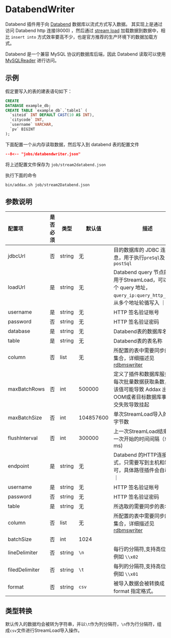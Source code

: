 # DatabendWriter

Databend 插件用于向 [Databend](https://databend.rs/zh-CN/doc/) 数据库以流式方式写入数据。 其实现上是通过访问 Databend http 连接(8000)
，然后通过 [stream load](https://databend.rs/zh-CN/doc/integrations/api/streaming-load)
加载数据到数据中，相比 `insert into` 方式效率要高不少，也是官方推荐的生产环境下的数据加载方式。

Databend 是一个兼容 MySQL 协议的数据库后端，因此 Databend 读取可以使用 [MySQLReader](../../reader/mysqlreader) 进行访问。

## 示例

假定要写入的表的建表语句如下：

```sql
CREATE
DATABASE example_db;
CREATE TABLE `example_db`.`table1` (
  `siteid` INT DEFAULT CAST(10 AS INT),
  `citycode` INT,
  `username` VARCHAR,
  `pv` BIGINT
);
```

下面配置一个从内存读取数据，然后写入到 databend 表的配置文件

```json
--8<-- "jobs/databendwriter.json"
```

将上述配置文件保存为 `job/stream2databend.json`

执行下面的命令

```shell
bin/addax.sh job/stream2Databend.json
```

## 参数说明

| 配置项            | 是否必须 | 类型     | 默认值       | 描述                                                                                                                                                    |
|:---------------|:----:|--------|-----------|-------------------------------------------------------------------------------------------------------------------------------------------------------|
| jdbcUrl        |  否   | string | 无         | 目的数据库的 JDBC 连接信息，用于执行`preSql`及`postSql`                                                                                                               |
| loadUrl        |  是   | string | 无         | Databend query 节点的地址用于StreamLoad，可以为多个 query 地址，`query_ip:query_http_port`，从多个地址轮循写入 ｜ |
| username       |  是   | string | 无         | HTTP 签名验证帐号                                                                                                                                           |
| password       |  否   | string | 无         | HTTP 签名验证密码                                                                                                                                           |
| database       |  是   | string | 无         | Databend表的数据库名称                                                                                                                                       |
| table          |  是   | string | 无         | Databend表的表名称                                                                                                                                         |
| column         |  否   | list   | 无         | 所配置的表中需要同步的列名集合，详细描述见 [rdbmswriter](../rdbmswriter)                                                                                                   |
| maxBatchRows   |  否   | int    | 500000    | 定义了插件和数据库服务器端每次批量数据获取条数，调高该值可能导致 Addax 出现OOM或者目标数据库事务提交失败导致挂起                                                                                         |
| maxBatchSize   |  否   | int    | 104857600 | 单次StreamLoad导入的最大字节数                                                                                                                                  |
| flushInterval  |  否   | int    | 300000    | 上一次StreamLoad结束至下一次开始的时间间隔（单位：ms)                                                                                                                     |
| endpoint       |  是   | string | 无         | Databend 的HTTP连接方式，只需要写到主机和端口即可，具体路径插件会自动拼装 ｜                                                                                                         |
| username       |  是   | string | 无         | HTTP 签名验证帐号                                                                                                                                           |
| password       |  否   | string | 无         | HTTP 签名验证密码                                                                                                                                           |
| table          |  是   | string | 无         | 所选取的需要同步的表名                                                                                                                                           |
| column         |  否   | list   | 无         | 所配置的表中需要同步的列名集合，详细描述见 [rdbmswriter](../rdbmswriter)                                                                                                   |
| batchSize      |  否   | int    | 1024      |                                                                                                                                                       |
| lineDelimiter  |  否   | string | `\n`      | 每行的分隔符,支持高位字节, 例如 `\\x02`                                                                                                                             |
| filedDelimiter |  否   | string | `\t`      | 每列的分隔符,支持高位字节, 例如 `\\x01`                                                                                                                             |
| format         |  否   | string | `csv`     | 被导入数据会被转换成 format 指定格式。                                                                                                                               |


## 类型转换

默认传入的数据均会被转为字符串，并以`\t`作为列分隔符，`\n`作为行分隔符，组成`csv`文件进行StreamLoad导入操作。
